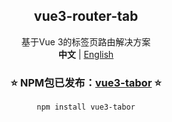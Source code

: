 <div align="center">
    <h2 align="center">vue3-router-tab</h2>
    <div align="center">基于Vue 3的标签页路由解决方案</div>
    <div align="center"><strong>中文</strong> | <a href="README.en.md">English</a></div>
    <div align="center">
        <h3>⭐ NPM包已发布：<a href="https://www.npmjs.com/package/vue3-tabor">vue3-tabor</a> ⭐</h3>
        <code>npm install vue3-tabor</code>
    </div>
</div>

